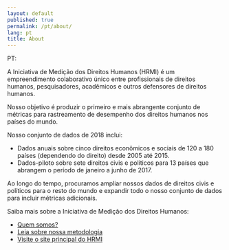```yaml
---
layout: default
published: true
permalink: /pt/about/
lang: pt
title: About
---
```


PT:

A Iniciativa de Medição dos Direitos Humanos (HRMI) é um empreendimento colaborativo único entre profissionais de direitos humanos, pesquisadores, acadêmicos e outros defensores de direitos humanos.

Nosso objetivo é produzir o primeiro e mais abrangente conjunto de métricas para rastreamento de desempenho dos direitos humanos nos países do mundo.

Nosso conjunto de dados de 2018 inclui:
* Dados anuais sobre cinco direitos econômicos e sociais de 120 a 180 países (dependendo do direito) desde 2005 até 2015.
* Dados-piloto sobre sete direitos civis e políticos para 13 países que abrangem o período de janeiro a junho de 2017.

Ao longo do tempo, procuramos ampliar nossos dados de direitos civis e políticos para o resto do mundo e expandir todo o nosso conjunto de dados para incluir métricas adicionais.

Saiba mais sobre a Iniciativa de Medição dos Direitos Humanos:

* [Quem somos?](https://humanrightsmeasurement.org/about-hrmi/the-team/)
* [Leia sobre nossa metodologia](https://humanrightsmeasurement.org/methodology/overview/)
* [Visite o site principal do HRMI](https://humanrightsmeasurement.org)
